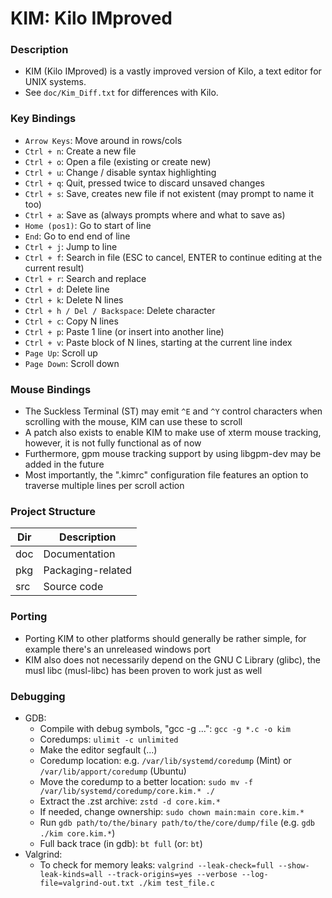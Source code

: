 # KIM: Kilo IMproved

### Description
- KIM (Kilo IMproved) is a vastly improved version of Kilo, a text editor for UNIX systems.
- See `doc/Kim_Diff.txt` for differences with Kilo. 

### Key Bindings
- `Arrow Keys`: Move around in rows/cols
- `Ctrl + n`: Create a new file
- `Ctrl + o`: Open a file (existing or create new)
- `Ctrl + u`: Change / disable syntax highlighting
- `Ctrl + q`: Quit, pressed twice to discard unsaved changes
- `Ctrl + s`: Save, creates new file if not existent (may prompt to name it too)
- `Ctrl + a`: Save as (always prompts where and what to save as)
- `Home (pos1)`: Go to start of line
- `End`: Go to end end of line
- `Ctrl + j`: Jump to line
- `Ctrl + f`: Search in file (ESC to cancel, ENTER to continue editing at the current result)
- `Ctrl + r`: Search and replace
- `Ctrl + d`: Delete line
- `Ctrl + k`: Delete N lines
- `Ctrl + h / Del / Backspace`: Delete character
- `Ctrl + c`: Copy N lines
- `Ctrl + p`: Paste 1 line (or insert into another line)
- `Ctrl + v`: Paste block of N lines, starting at the current line index
- `Page Up`: Scroll up
- `Page Down`: Scroll down

### Mouse Bindings
- The Suckless Terminal (ST) may emit `^E` and `^Y` control characters when scrolling with the mouse, KIM can use these to scroll
- A patch also exists to enable KIM to make use of xterm mouse tracking, however, it is not fully functional as of now
- Furthermore, gpm mouse tracking support by using libgpm-dev may be added in the future
- Most importantly, the ".kimrc" configuration file features an option to traverse multiple lines per scroll action

### Project Structure 
| Dir          | Description              |
|--------------|--------------------------|
| doc          | Documentation            |
| pkg          | Packaging-related        |
| src          | Source code              |

### Porting
- Porting KIM to other platforms should generally be rather simple, for example there's an unreleased windows port
- KIM also does not necessarily depend on the GNU C Library (glibc), the musl libc (musl-libc) has been proven to work just as well

### Debugging
- GDB:
    - Compile with debug symbols, "gcc -g ...": `gcc -g *.c -o kim`
    - Coredumps: `ulimit -c unlimited`
    - Make the editor segfault (...)
    - Coredump location: e.g. `/var/lib/systemd/coredump` (Mint) or `/var/lib/apport/coredump` (Ubuntu)
    - Move the coredump to a better location: `sudo mv -f /var/lib/systemd/coredump/core.kim.* ./`
    - Extract the .zst archive: `zstd -d core.kim.*`
    - If needed, change ownership: `sudo chown main:main core.kim.*`
    - Run `gdb path/to/the/binary path/to/the/core/dump/file` (e.g. `gdb ./kim core.kim.*`)
    - Full back trace (in gdb): `bt full` (or: `bt`)
- Valgrind:
    - To check for memory leaks: `valgrind --leak-check=full --show-leak-kinds=all --track-origins=yes --verbose --log-file=valgrind-out.txt ./kim test_file.c`

